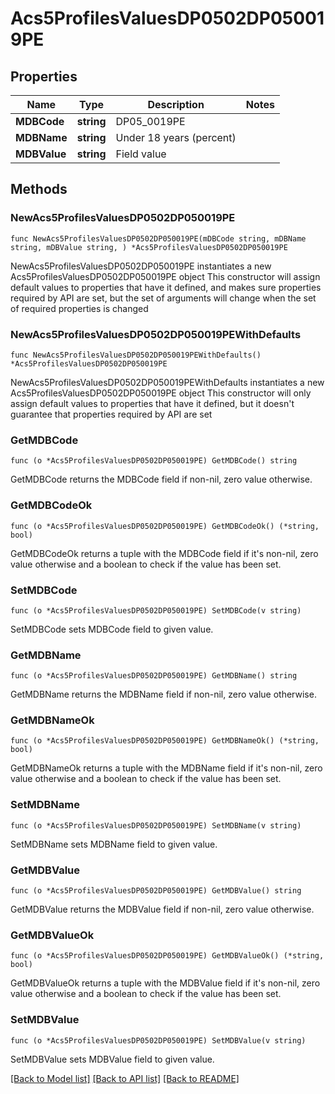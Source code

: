 # Acs5ProfilesValuesDP0502DP050019PE

## Properties

Name | Type | Description | Notes
------------ | ------------- | ------------- | -------------
**MDBCode** | **string** | DP05_0019PE | 
**MDBName** | **string** | Under 18 years (percent) | 
**MDBValue** | **string** | Field value | 

## Methods

### NewAcs5ProfilesValuesDP0502DP050019PE

`func NewAcs5ProfilesValuesDP0502DP050019PE(mDBCode string, mDBName string, mDBValue string, ) *Acs5ProfilesValuesDP0502DP050019PE`

NewAcs5ProfilesValuesDP0502DP050019PE instantiates a new Acs5ProfilesValuesDP0502DP050019PE object
This constructor will assign default values to properties that have it defined,
and makes sure properties required by API are set, but the set of arguments
will change when the set of required properties is changed

### NewAcs5ProfilesValuesDP0502DP050019PEWithDefaults

`func NewAcs5ProfilesValuesDP0502DP050019PEWithDefaults() *Acs5ProfilesValuesDP0502DP050019PE`

NewAcs5ProfilesValuesDP0502DP050019PEWithDefaults instantiates a new Acs5ProfilesValuesDP0502DP050019PE object
This constructor will only assign default values to properties that have it defined,
but it doesn't guarantee that properties required by API are set

### GetMDBCode

`func (o *Acs5ProfilesValuesDP0502DP050019PE) GetMDBCode() string`

GetMDBCode returns the MDBCode field if non-nil, zero value otherwise.

### GetMDBCodeOk

`func (o *Acs5ProfilesValuesDP0502DP050019PE) GetMDBCodeOk() (*string, bool)`

GetMDBCodeOk returns a tuple with the MDBCode field if it's non-nil, zero value otherwise
and a boolean to check if the value has been set.

### SetMDBCode

`func (o *Acs5ProfilesValuesDP0502DP050019PE) SetMDBCode(v string)`

SetMDBCode sets MDBCode field to given value.


### GetMDBName

`func (o *Acs5ProfilesValuesDP0502DP050019PE) GetMDBName() string`

GetMDBName returns the MDBName field if non-nil, zero value otherwise.

### GetMDBNameOk

`func (o *Acs5ProfilesValuesDP0502DP050019PE) GetMDBNameOk() (*string, bool)`

GetMDBNameOk returns a tuple with the MDBName field if it's non-nil, zero value otherwise
and a boolean to check if the value has been set.

### SetMDBName

`func (o *Acs5ProfilesValuesDP0502DP050019PE) SetMDBName(v string)`

SetMDBName sets MDBName field to given value.


### GetMDBValue

`func (o *Acs5ProfilesValuesDP0502DP050019PE) GetMDBValue() string`

GetMDBValue returns the MDBValue field if non-nil, zero value otherwise.

### GetMDBValueOk

`func (o *Acs5ProfilesValuesDP0502DP050019PE) GetMDBValueOk() (*string, bool)`

GetMDBValueOk returns a tuple with the MDBValue field if it's non-nil, zero value otherwise
and a boolean to check if the value has been set.

### SetMDBValue

`func (o *Acs5ProfilesValuesDP0502DP050019PE) SetMDBValue(v string)`

SetMDBValue sets MDBValue field to given value.



[[Back to Model list]](../README.md#documentation-for-models) [[Back to API list]](../README.md#documentation-for-api-endpoints) [[Back to README]](../README.md)



